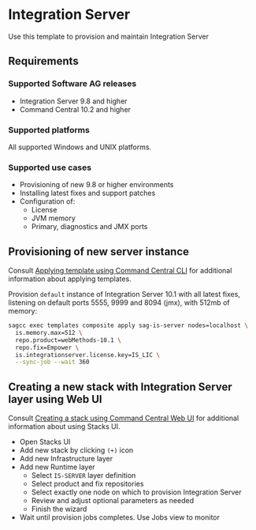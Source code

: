 <!-- Copyright 2013 - 2018 Software AG, Darmstadt, Germany and/or its licensors

   SPDX-License-Identifier: Apache-2.0

    Licensed under the Apache License, Version 2.0 (the "License");
    you may not use this file except in compliance with the License.
    You may obtain a copy of the License at

        http://www.apache.org/licenses/LICENSE-2.0

    Unless required by applicable law or agreed to in writing, software
    distributed under the License is distributed on an "AS IS" BASIS,
     WITHOUT WARRANTIES OR CONDITIONS OF ANY KIND, either express or implied.
     See the License for the specific language governing permissions and

     limitations under the License.                                                  

-->

# Integration Server

Use this template to provision and maintain Integration Server

## Requirements

### Supported Software AG releases

* Integration Server 9.8 and higher
* Command Central 10.2 and higher

### Supported platforms

All supported Windows and UNIX platforms.

### Supported use cases

* Provisioning of new 9.8 or higher environments
* Installing latest fixes and support patches
* Configuration of:
  * License
  * JVM memory
  * Primary, diagnostics and JMX ports

## Provisioning of new server instance

Consult [Applying template using Command Central CLI](https://github.com/SoftwareAG/sagdevops-templates/wiki/Using-default-templates#applying-template-using-command-central-cli) for additional information about applying templates.

Provision `default` instance of Integration Server 10.1 with all latest fixes,
listening on default ports 5555, 9999 and 8094 (jmx), with 512mb of memory:

```bash
sagcc exec templates composite apply sag-is-server nodes=localhost \
  is.memory.max=512 \
  repo.product=webMethods-10.1 \
  repo.fix=Empower \
  is.integrationserver.license.key=IS_LIC \
  --sync-job --wait 360
```
## Creating a new stack with Integration Server layer using Web UI

Consult [Creating a stack using Command Central Web UI](https://github.com/SoftwareAG/sagdevops-templates/wiki/Using-default-templates#creating-a-new-stack-using-web-ui)
for additional information about using Stacks UI.

* Open Stacks UI
* Add new stack by clicking `(+)` icon
* Add new Infrastructure layer
* Add new Runtime layer
  * Select `IS-SERVER` layer definition
  * Select product and fix repositories
  * Select exactly one node on which to provision Integration Server
  * Review and adjust optional parameters as needed
  * Finish the wizard
* Wait until provision jobs completes. Use Jobs view to monitor
